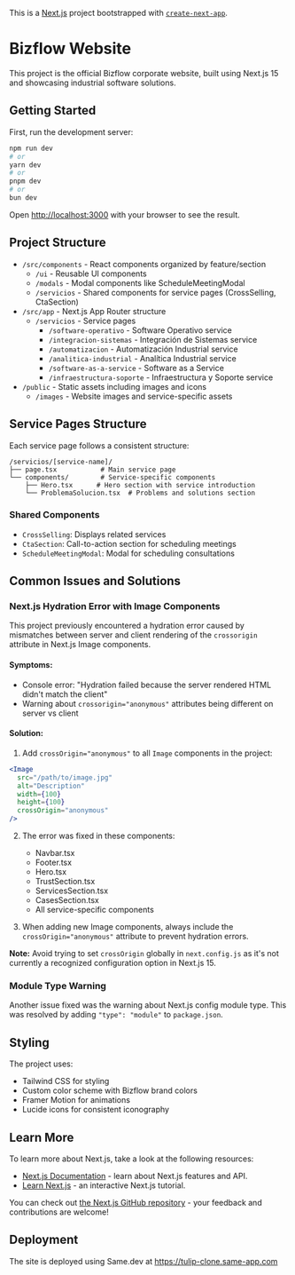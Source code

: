 This is a [Next.js](https://nextjs.org) project bootstrapped with [`create-next-app`](https://nextjs.org/docs/app/api-reference/cli/create-next-app).

# Bizflow Website

This project is the official Bizflow corporate website, built using Next.js 15 and showcasing industrial software solutions.

## Getting Started

First, run the development server:

```bash
npm run dev
# or
yarn dev
# or
pnpm dev
# or
bun dev
```

Open [http://localhost:3000](http://localhost:3000) with your browser to see the result.

## Project Structure

- `/src/components` - React components organized by feature/section
  - `/ui` - Reusable UI components
  - `/modals` - Modal components like ScheduleMeetingModal
  - `/servicios` - Shared components for service pages (CrossSelling, CtaSection)
- `/src/app` - Next.js App Router structure
  - `/servicios` - Service pages
    - `/software-operativo` - Software Operativo service
    - `/integracion-sistemas` - Integración de Sistemas service
    - `/automatizacion` - Automatización Industrial service
    - `/analitica-industrial` - Analítica Industrial service
    - `/software-as-a-service` - Software as a Service
    - `/infraestructura-soporte` - Infraestructura y Soporte service
- `/public` - Static assets including images and icons
  - `/images` - Website images and service-specific assets

## Service Pages Structure

Each service page follows a consistent structure:

```
/servicios/[service-name]/
├── page.tsx           # Main service page
└── components/        # Service-specific components
    ├── Hero.tsx      # Hero section with service introduction
    └── ProblemaSolucion.tsx  # Problems and solutions section
```

### Shared Components

- `CrossSelling`: Displays related services
- `CtaSection`: Call-to-action section for scheduling meetings
- `ScheduleMeetingModal`: Modal for scheduling consultations

## Common Issues and Solutions

### Next.js Hydration Error with Image Components

This project previously encountered a hydration error caused by mismatches between server and client rendering of the `crossorigin` attribute in Next.js Image components.

#### Symptoms:
- Console error: "Hydration failed because the server rendered HTML didn't match the client"
- Warning about `crossorigin="anonymous"` attributes being different on server vs client

#### Solution:
1. Add `crossOrigin="anonymous"` to all `Image` components in the project:

```jsx
<Image
  src="/path/to/image.jpg"
  alt="Description"
  width={100}
  height={100}
  crossOrigin="anonymous"
/>
```

2. The error was fixed in these components:
   - Navbar.tsx
   - Footer.tsx
   - Hero.tsx
   - TrustSection.tsx
   - ServicesSection.tsx
   - CasesSection.tsx
   - All service-specific components

3. When adding new Image components, always include the `crossOrigin="anonymous"` attribute to prevent hydration errors.

**Note:** Avoid trying to set `crossOrigin` globally in `next.config.js` as it's not currently a recognized configuration option in Next.js 15.

### Module Type Warning

Another issue fixed was the warning about Next.js config module type. This was resolved by adding `"type": "module"` to `package.json`.

## Styling

The project uses:
- Tailwind CSS for styling
- Custom color scheme with Bizflow brand colors
- Framer Motion for animations
- Lucide icons for consistent iconography

## Learn More

To learn more about Next.js, take a look at the following resources:

- [Next.js Documentation](https://nextjs.org/docs) - learn about Next.js features and API.
- [Learn Next.js](https://nextjs.org/learn) - an interactive Next.js tutorial.

You can check out [the Next.js GitHub repository](https://github.com/vercel/next.js) - your feedback and contributions are welcome!

## Deployment

The site is deployed using Same.dev at https://tulip-clone.same-app.com
